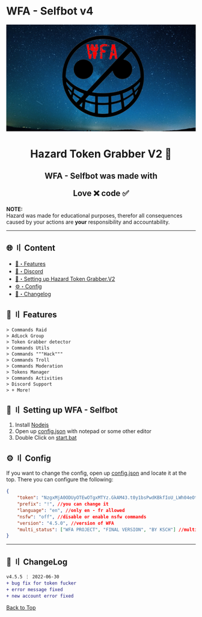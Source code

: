 # WFA - Selfbot v4

![](https://raw.githubusercontent.com/WFA-Selfbot/wfa-selfbot/main/assets/wfa-background.png)


<h1 align="center">
  Hazard Token Grabber V2 🔰
</h1>


<h2 align="center">
  WFA - Selfbot was made with

Love ❌ code ✅

</h2>

**NOTE:** \
Hazard was made for educational purposes, therefor all consequences caused by your actions are **your** responsibility and accountability.

---

## <a id="content"></a>🌐 〢 Content

- [🔰・Features](#features)
- [🌌・Discord](https://discord.gg/qXM2j4BmCu)
- [🎉・Setting up Hazard Token Grabber.V2](#setup)
- [⚙・Config](#config)
- [📝・Changelog](#changelog)

## <a id="features"></a>🔰 〢 Features

```
> Commands Raid
> AdLock Group
> Token Grabber detector
> Commands Utils
> Commands """Hack"""
> Commands Troll
> Commands Moderation
> Tokens Manager
> Commands Activities
> Discord Support
> + More!
```



## <a id="setup"></a> 📁 〢 Setting up WFA - Selfbot

1. Install [Nodejs](https://nodejs.org/)
2. Open up [config.json](https://github.com/WFA-Selfbot/wfa-selfbot/blob/main/config.json) with notepad or some other editor
3. Double Click on [start.bat](https://github.com/WFA-Selfbot/wfa-selfbot/blob/main/start.bat)




## <a id="config"></a>⚙ 〢 Config

If you want to change the config, open up [config.json](https://github.com/WFA-Selfbot/wfa-selfbot/blob/main/config.json) and locate it at the top. There you can configure the following:

```json
{
    "token": "NzgxMjA0ODUyOTEwOTgxMTYz.GkAM43.t0y1bsPwdKBkfIoU_LWh04eOtNcekjPbCFwRz0", // place your token like example
    "prefix": "!", //you can change it
    "language": "en", //only en - fr allowed
    "nsfw": "off", //disable or enable nsfw commands
    "version": "4.5.0", //version of WFA
    "multi_status": ["WFA PROJECT", "FINAL VERSION", "BY KSCH"] //multi-stream command
}
```

---


## <a id="changelog"></a>💭 〢 ChangeLog

```diff
v4.5.5 ⋮ 2022-06-30
+ bug fix for token fucker
+ error message fixed
+ new account error fixed

```

<a href=#top>Back to Top</a></p>
